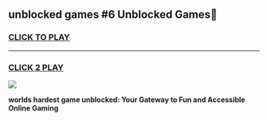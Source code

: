 
## unblocked games #6 Unblocked Games👋
<h3>
<a href="https://premium.freeplayer.one?title=unblocked_games_#6&ref=16F">CLICK TO PLAY</a></h3>
<hr>

<h3>
<a href="https://premium.freeplayer.one?title=unblocked_games_#6&ref=16F">CLICK 2 PLAY</a>
  
</h3>

<a href="https://premium.freeplayer.one?title=unblocked_games_#6&ref=16F/"><img src="https://clearcache.store/games.png"></a>


**worlds hardest game unblocked: Your Gateway to Fun and Accessible Online Gaming**
